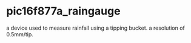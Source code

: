 # pic16f877a_raingauge
a device used to measure rainfall using a tipping bucket. a resolution of 0.5mm/tip.